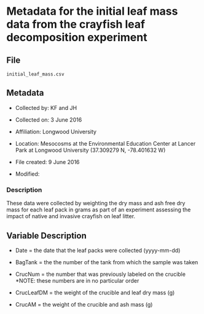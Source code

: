 # Metadata for the initial leaf mass data from the crayfish leaf decomposition experiment

## File 

`initial_leaf_mass.csv`

## Metadata

* Collected by: KF and JH

* Collected on: 3 June 2016

* Affiliation: Longwood University

* Location: Mesocosms at the Environmental Education Center at Lancer Park at Longwood University (37.309279 N, -78.401632 W) 

* File created: 9 June 2016

* Modified: 

### Description

These data were collected by weighting the dry mass and ash free dry mass for each leaf pack in grams as part of an experiment assessing the impact of native and invasive crayfish on leaf litter.

## Variable Description 

* Date = the date that the leaf packs were collected (yyyy-mm-dd)

* BagTank = the the number of the tank from which the sample was taken

* CrucNum = the number that was previously labeled on the crucible 
  *NOTE: these numbers are in no particular order

* CrucLeafDM = the weight of the crucible and leaf dry mass  (g) 

* CrucAM = the weight of the crucible and ash mass (g)  